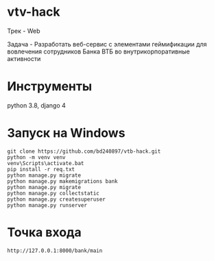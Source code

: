 # vtv-hack

Трек - Web

Задача - Разработать веб-сервис с элементами геймификации для вовлечения сотрудников Банка ВТБ во внутрикорпоративные активности

# Инструменты

python 3.8, django 4

# Запуск на Windows
    git clone https://github.com/bd240897/vtb-hack.git
    python -m venv venv
    venv\Scripts\activate.bat
    pip install -r req.txt
    python manage.py migrate
    python manage.py makemigrations bank
    python manage.py migrate
    python manage.py collectstatic
    python manage.py createsuperuser
    python manage.py runserver

# Точка входа
    http://127.0.0.1:8000/bank/main


